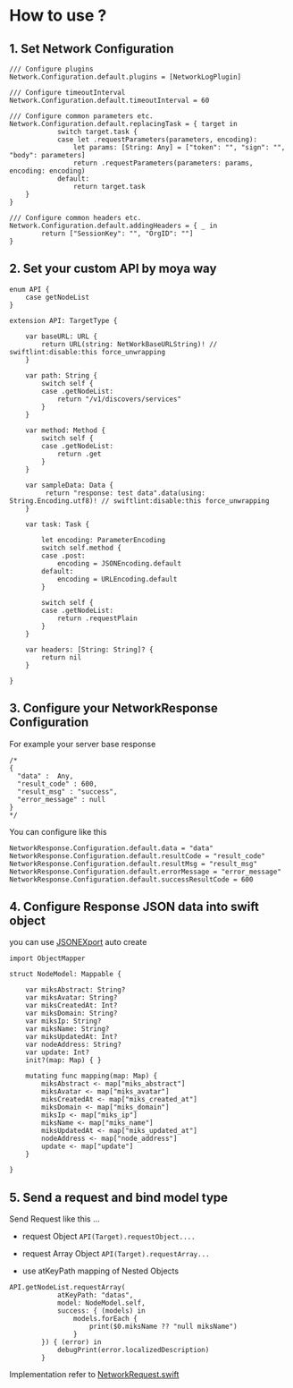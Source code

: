 # How to use ?

## 1. Set Network Configuration
```
/// Configure plugins
Network.Configuration.default.plugins = [NetworkLogPlugin]
        
/// Configure timeoutInterval
Network.Configuration.default.timeoutInterval = 60

/// Configure common parameters etc.
Network.Configuration.default.replacingTask = { target in
            switch target.task {
            case let .requestParameters(parameters, encoding):
                let params: [String: Any] = ["token": "", "sign": "", "body": parameters]
                return .requestParameters(parameters: params, encoding: encoding)
            default:
                return target.task
    }
}
     
/// Configure common headers etc.
Network.Configuration.default.addingHeaders = { _ in
        return ["SessionKey": "", "OrgID": ""]
}
```

## 2. Set your custom API by moya way

```
enum API {
    case getNodeList
}

extension API: TargetType {

    var baseURL: URL {
        return URL(string: NetWorkBaseURLString)! // swiftlint:disable:this force_unwrapping
    }

    var path: String {
        switch self {
        case .getNodeList:
            return "/v1/discovers/services"
        }
    }

    var method: Method {
        switch self {
        case .getNodeList:
            return .get
        }
    }

    var sampleData: Data {
         return "response: test data".data(using: String.Encoding.utf8)! // swiftlint:disable:this force_unwrapping
    }

    var task: Task {

        let encoding: ParameterEncoding
        switch self.method {
        case .post:
            encoding = JSONEncoding.default
        default:
            encoding = URLEncoding.default
        }

        switch self {
        case .getNodeList:
            return .requestPlain
        }
    }

    var headers: [String: String]? {
        return nil
    }

}

```

## 3. Configure your NetworkResponse Configuration

For example your server base response
```
/*
{
  "data" :  Any,
  "result_code" : 600,
  "result_msg" : "success",
  "error_message" : null
}
*/

```
You can configure like this

```
NetworkResponse.Configuration.default.data = "data"
NetworkResponse.Configuration.default.resultCode = "result_code"
NetworkResponse.Configuration.default.resultMsg = "result_msg"
NetworkResponse.Configuration.default.errorMessage = "error_message"
NetworkResponse.Configuration.default.successResultCode = 600
```
## 4. Configure Response JSON data into swift object

you can use [JSONEXport](https://github.com/Ahmed-Ali/JSONExport) auto create
```
import ObjectMapper

struct NodeModel: Mappable {

    var miksAbstract: String?
    var miksAvatar: String?
    var miksCreatedAt: Int?
    var miksDomain: String?
    var miksIp: String?
    var miksName: String?
    var miksUpdatedAt: Int?
    var nodeAddress: String?
    var update: Int?
    init?(map: Map) { }

    mutating func mapping(map: Map) {
        miksAbstract <- map["miks_abstract"]
        miksAvatar <- map["miks_avatar"]
        miksCreatedAt <- map["miks_created_at"]
        miksDomain <- map["miks_domain"]
        miksIp <- map["miks_ip"]
        miksName <- map["miks_name"]
        miksUpdatedAt <- map["miks_updated_at"]
        nodeAddress <- map["node_address"]
        update <- map["update"]
    }

}

```

## 5. Send a request and bind model type
Send Request like this ...
- request Object
```API(Target).requestObject....```

- request Array Object
```API(Target).requestArray...```

- use atKeyPath mapping of Nested Objects

```
API.getNodeList.requestArray(
            atKeyPath: "datas",
            model: NodeModel.self,
            success: { (models) in
                models.forEach {
                    print($0.miksName ?? "null miksName")
                }
        }) { (error) in
            debugPrint(error.localizedDescription)
        }
```

Implementation refer to [NetworkRequest.swift](https://github.com/CivelXu/Use-Moya-ObjectMapper/blob/master/MoyaPractice/MoyaPractice/Network/NetworkRequest.swift)

